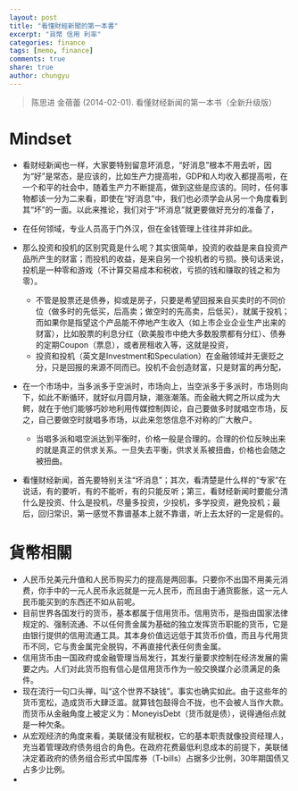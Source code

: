 ```yaml
---
layout: post
title: "看懂財經新聞的第一本書"
excerpt: "貨幣 信用 利率"
categories: finance
tags: [memo, finance]
comments: true
share: true
author: chungyu
---
```

> 陈思进 金蓓蕾 (2014-02-01). 看懂财经新闻的第一本书（全新升级版）

# Mindset
* 看财经新闻也一样，大家要特别留意坏消息，“好消息”根本不用去听，因为“好”是常态，是应该的，比如生产力提高啦，GDP和人均收入都提高啦，在一个和平的社会中，随着生产力不断提高，做到这些是应该的。同时，任何事物都该一分为二来看，即使在“好消息”中，我们也必须学会从另一个角度看到其“坏”的一面。以此来推论，我们对于“坏消息”就更要做好充分的准备了，

* 在任何领域，专业人员高于门外汉，但在金钱管理上往往并非如此。

* 那么投资和投机的区别究竟是什么呢？其实很简单，投资的收益是来自投资产品所产生的财富；而投机的收益，是来自另一个投机者的亏损。换句话来说，投机是一种零和游戏（不计算交易成本和税收，亏损的钱和赚取的钱之和为零）。
  * 不管是股票还是债券，抑或是房子，只要是希望回报来自买卖时的不同价位（做多时的先低买，后高卖；做空时的先高卖，后低买），就属于投机；而如果你是指望这个产品能不停地产生收入（如上市企业企业生产出来的财富），比如股票的利息分红（欧美股市中绝大多数股票都有分红）、债券的定期Coupon（票息），或者房租收入等，这就是投资，
  * 投资和投机（英文是Investment和Speculation）在金融领域并无褒贬之分，只是回报的来源不同而已。投机不会创造财富，只是财富的再分配，

* 在一个市场中，当多派多于空派时，市场向上，当空派多于多派时，市场则向下，如此不断循环，就好似月圆月缺，潮涨潮落。而金融大鳄之所以成为大鳄，就在于他们能够巧妙地利用传媒控制舆论，自己要做多时就唱空市场，反之，自己要做空时就唱多市场，以此来忽悠信息不对称的广大散户。
  * 当唱多派和唱空派达到平衡时，价格一般是合理的。合理的价位反映出来的就是真正的供求关系。一旦失去平衡，供求关系被扭曲，价格也会随之被扭曲。

* 看懂财经新闻，首先要特别关注“坏消息”；其次，看清楚是什么样的“专家”在说话，有的要听，有的不能听，有的只能反听；第三，看财经新闻时要能分清什么是投资、什么是投机，尽量多投资，少投机，多学投资，避免投机；最后，回归常识，第一感觉不靠谱基本上就不靠谱，听上去太好的一定是假的。


# 貨幣相關
* 人民币兑美元升值和人民币购买力的提高是两回事。只要你不出国不用美元消费，你手中的一元人民币永远就是一元人民币，而且由于通货膨胀，这一元人民币能买到的东西还不如从前呢。
* 目前世界各国发行的货币，基本都属于信用货币。信用货币，是指由国家法律规定的、强制流通、不以任何贵金属为基础的独立发挥货币职能的货币，它是由银行提供的信用流通工具。其本身价值远远低于其货币价值，而且与代用货币不同，它与贵金属完全脱钩，不再直接代表任何贵金属。
* 信用货币由一国政府或金融管理当局发行，其发行量要求控制在经济发展的需要之内。人们对此货币抱有信心是信用货币作为一般交换媒介必须满足的条件。
* 现在流行一句口头禅，叫“这个世界不缺钱”。事实也确实如此。由于这些年的货币宽松，造成货币大肆泛滥。就算钱包鼓得合不拢，也不会被人当作大款。而货币从金融角度上被定义为：MoneyisDebt（货币就是债），说得通俗点就是一种欠条。
* 从宏观经济的角度来看，美联储没有赋税权，它的基本职责就像投资经理人，充当着管理政府债务组合的角色。在政府花费最低利息成本的前提下，美联储决定着政府的债务组合形式中国库券（T-bills）占据多少比例，30年期国债又占多少比例。
*
